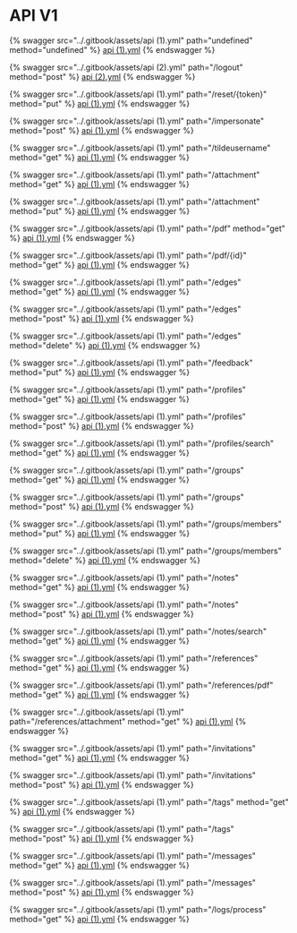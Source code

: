 # API V1

{% swagger src="../.gitbook/assets/api (1).yml" path="undefined" method="undefined" %}
[api (1).yml](<../.gitbook/assets/api (1).yml>)
{% endswagger %}

{% swagger src="../.gitbook/assets/api (2).yml" path="/logout" method="post" %}
[api (2).yml](<../.gitbook/assets/api (2).yml>)
{% endswagger %}

{% swagger src="../.gitbook/assets/api (1).yml" path="/reset/{token}" method="put" %}
[api (1).yml](<../.gitbook/assets/api (1).yml>)
{% endswagger %}

{% swagger src="../.gitbook/assets/api (1).yml" path="/impersonate" method="post" %}
[api (1).yml](<../.gitbook/assets/api (1).yml>)
{% endswagger %}

{% swagger src="../.gitbook/assets/api (1).yml" path="/tildeusername" method="get" %}
[api (1).yml](<../.gitbook/assets/api (1).yml>)
{% endswagger %}

{% swagger src="../.gitbook/assets/api (1).yml" path="/attachment" method="get" %}
[api (1).yml](<../.gitbook/assets/api (1).yml>)
{% endswagger %}

{% swagger src="../.gitbook/assets/api (1).yml" path="/attachment" method="put" %}
[api (1).yml](<../.gitbook/assets/api (1).yml>)
{% endswagger %}

{% swagger src="../.gitbook/assets/api (1).yml" path="/pdf" method="get" %}
[api (1).yml](<../.gitbook/assets/api (1).yml>)
{% endswagger %}

{% swagger src="../.gitbook/assets/api (1).yml" path="/pdf/{id}" method="get" %}
[api (1).yml](<../.gitbook/assets/api (1).yml>)
{% endswagger %}

{% swagger src="../.gitbook/assets/api (1).yml" path="/edges" method="get" %}
[api (1).yml](<../.gitbook/assets/api (1).yml>)
{% endswagger %}

{% swagger src="../.gitbook/assets/api (1).yml" path="/edges" method="post" %}
[api (1).yml](<../.gitbook/assets/api (1).yml>)
{% endswagger %}

{% swagger src="../.gitbook/assets/api (1).yml" path="/edges" method="delete" %}
[api (1).yml](<../.gitbook/assets/api (1).yml>)
{% endswagger %}

{% swagger src="../.gitbook/assets/api (1).yml" path="/feedback" method="put" %}
[api (1).yml](<../.gitbook/assets/api (1).yml>)
{% endswagger %}

{% swagger src="../.gitbook/assets/api (1).yml" path="/profiles" method="get" %}
[api (1).yml](<../.gitbook/assets/api (1).yml>)
{% endswagger %}

{% swagger src="../.gitbook/assets/api (1).yml" path="/profiles" method="post" %}
[api (1).yml](<../.gitbook/assets/api (1).yml>)
{% endswagger %}

{% swagger src="../.gitbook/assets/api (1).yml" path="/profiles/search" method="get" %}
[api (1).yml](<../.gitbook/assets/api (1).yml>)
{% endswagger %}

{% swagger src="../.gitbook/assets/api (1).yml" path="/groups" method="get" %}
[api (1).yml](<../.gitbook/assets/api (1).yml>)
{% endswagger %}

{% swagger src="../.gitbook/assets/api (1).yml" path="/groups" method="post" %}
[api (1).yml](<../.gitbook/assets/api (1).yml>)
{% endswagger %}

{% swagger src="../.gitbook/assets/api (1).yml" path="/groups/members" method="put" %}
[api (1).yml](<../.gitbook/assets/api (1).yml>)
{% endswagger %}

{% swagger src="../.gitbook/assets/api (1).yml" path="/groups/members" method="delete" %}
[api (1).yml](<../.gitbook/assets/api (1).yml>)
{% endswagger %}

{% swagger src="../.gitbook/assets/api (1).yml" path="/notes" method="get" %}
[api (1).yml](<../.gitbook/assets/api (1).yml>)
{% endswagger %}

{% swagger src="../.gitbook/assets/api (1).yml" path="/notes" method="post" %}
[api (1).yml](<../.gitbook/assets/api (1).yml>)
{% endswagger %}

{% swagger src="../.gitbook/assets/api (1).yml" path="/notes/search" method="get" %}
[api (1).yml](<../.gitbook/assets/api (1).yml>)
{% endswagger %}

{% swagger src="../.gitbook/assets/api (1).yml" path="/references" method="get" %}
[api (1).yml](<../.gitbook/assets/api (1).yml>)
{% endswagger %}

{% swagger src="../.gitbook/assets/api (1).yml" path="/references/pdf" method="get" %}
[api (1).yml](<../.gitbook/assets/api (1).yml>)
{% endswagger %}

{% swagger src="../.gitbook/assets/api (1).yml" path="/references/attachment" method="get" %}
[api (1).yml](<../.gitbook/assets/api (1).yml>)
{% endswagger %}

{% swagger src="../.gitbook/assets/api (1).yml" path="/invitations" method="get" %}
[api (1).yml](<../.gitbook/assets/api (1).yml>)
{% endswagger %}

{% swagger src="../.gitbook/assets/api (1).yml" path="/invitations" method="post" %}
[api (1).yml](<../.gitbook/assets/api (1).yml>)
{% endswagger %}

{% swagger src="../.gitbook/assets/api (1).yml" path="/tags" method="get" %}
[api (1).yml](<../.gitbook/assets/api (1).yml>)
{% endswagger %}

{% swagger src="../.gitbook/assets/api (1).yml" path="/tags" method="post" %}
[api (1).yml](<../.gitbook/assets/api (1).yml>)
{% endswagger %}

{% swagger src="../.gitbook/assets/api (1).yml" path="/messages" method="get" %}
[api (1).yml](<../.gitbook/assets/api (1).yml>)
{% endswagger %}

{% swagger src="../.gitbook/assets/api (1).yml" path="/messages" method="post" %}
[api (1).yml](<../.gitbook/assets/api (1).yml>)
{% endswagger %}

{% swagger src="../.gitbook/assets/api (1).yml" path="/logs/process" method="get" %}
[api (1).yml](<../.gitbook/assets/api (1).yml>)
{% endswagger %}
